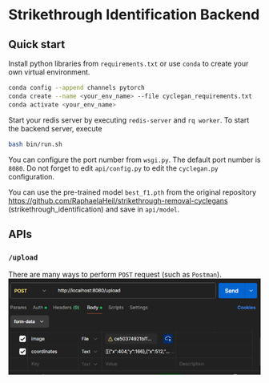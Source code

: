 # Strikethrough Identification Backend

## Quick start
Install python libraries from `requirements.txt` or use `conda` to create your own virtual environment.
```bash
conda config --append channels pytorch        
conda create --name <your_env_name> --file cyclegan_requirements.txt
conda activate <your_env_name>
```
Start your redis server by executing `redis-server` and `rq worker`.
To start the backend server, execute
```bash
bash bin/run.sh
```
You can configure the port number from `wsgi.py`. The default port number is `8080`.
Do not forget to edit `api/config.py` to edit the `cyclegan.py` configuration.

You can use the pre-trained model `best_f1.pth` from the original repository https://github.com/RaphaelaHeil/strikethrough-removal-cyclegans (strikethrough_identification) and save in `api/model`.

## APIs
### `/upload`
There are many ways to perform `POST` request (such as `Postman`).
![alt text](image.png)